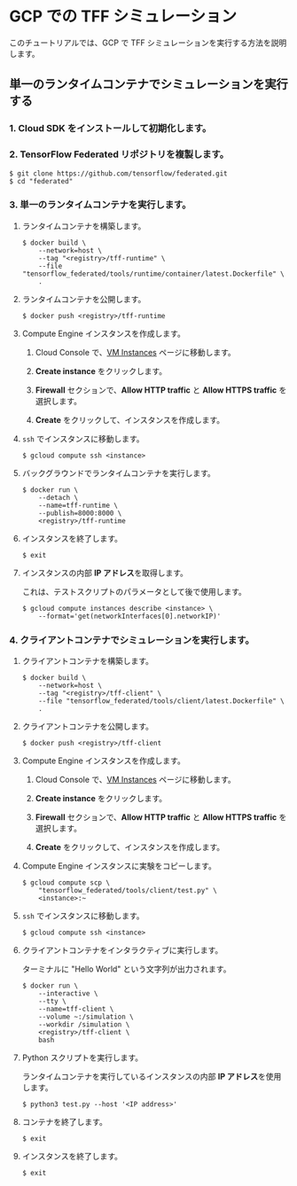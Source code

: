 # GCP での TFF シミュレーション

このチュートリアルでは、GCP で TFF シミュレーションを実行する方法を説明します。

## 単一のランタイムコンテナでシミュレーションを実行する

### 1. <a>Cloud SDK をインストールして初期化します</a>。

### 2. TensorFlow Federated リポジトリを複製します。

```shell
$ git clone https://github.com/tensorflow/federated.git
$ cd "federated"
```

### 3. 単一のランタイムコンテナを実行します。

1. ランタイムコンテナを構築します。

    ```shell
    $ docker build \
        --network=host \
        --tag "<registry>/tff-runtime" \
        --file "tensorflow_federated/tools/runtime/container/latest.Dockerfile" \
        .
    ```

2. ランタイムコンテナを公開します。

    ```shell
    $ docker push <registry>/tff-runtime
    ```

3. Compute Engine インスタンスを作成します。

    1. Cloud Console で、[VM Instances](https://console.cloud.google.com/compute/instances) ページに移動します。

    2.  **Create instance** をクリックします。

    3. **Firewall** セクションで、**Allow HTTP traffic** と **Allow HTTPS traffic** を選択します。

    4. **Create** をクリックして、インスタンスを作成します。

4. `ssh` でインスタンスに移動します。

    ```shell
    $ gcloud compute ssh <instance>
    ```

5. バックグラウンドでランタイムコンテナを実行します。

    ```shell
    $ docker run \
        --detach \
        --name=tff-runtime \
        --publish=8000:8000 \
        <registry>/tff-runtime
    ```

6. インスタンスを終了します。

    ```shell
    $ exit
    ```

7. インスタンスの内部 **IP アドレス**を取得します。

    これは、テストスクリプトのパラメータとして後で使用します。

    ```shell
    $ gcloud compute instances describe <instance> \
        --format='get(networkInterfaces[0].networkIP)'
    ```

### 4. クライアントコンテナでシミュレーションを実行します。

1. クライアントコンテナを構築します。

    ```shell
    $ docker build \
        --network=host \
        --tag "<registry>/tff-client" \
        --file "tensorflow_federated/tools/client/latest.Dockerfile" \
        .
    ```

2. クライアントコンテナを公開します。

    ```shell
    $ docker push <registry>/tff-client
    ```

3. Compute Engine インスタンスを作成します。

    1. Cloud Console で、[VM Instances](https://console.cloud.google.com/compute/instances) ページに移動します。

    2.  **Create instance** をクリックします。

    3. **Firewall** セクションで、**Allow HTTP traffic** と **Allow HTTPS traffic** を選択します。

    4. **Create** をクリックして、インスタンスを作成します。

4. Compute Engine インスタンスに実験をコピーします。

    ```shell
    $ gcloud compute scp \
        "tensorflow_federated/tools/client/test.py" \
        <instance>:~
    ```

5. `ssh` でインスタンスに移動します。

    ```shell
    $ gcloud compute ssh <instance>
    ```

6. クライアントコンテナをインタラクティブに実行します。

    ターミナルに "Hello World" という文字列が出力されます。

    ```shell
    $ docker run \
        --interactive \
        --tty \
        --name=tff-client \
        --volume ~:/simulation \
        --workdir /simulation \
        <registry>/tff-client \
        bash
    ```

7. Python スクリプトを実行します。

    ランタイムコンテナを実行しているインスタンスの内部 **IP アドレス**を使用します。

    ```shell
    $ python3 test.py --host '<IP address>'
    ```

8. コンテナを終了します。

    ```shell
    $ exit
    ```

9. インスタンスを終了します。

    ```shell
    $ exit
    ```

